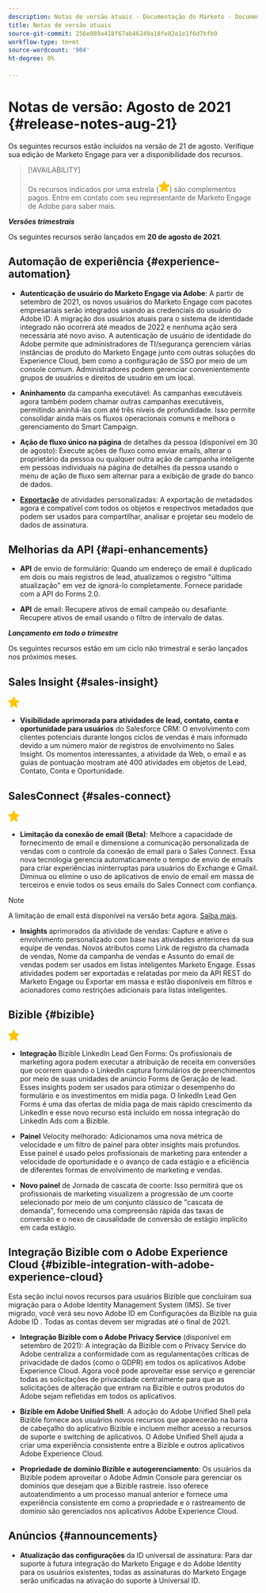```yaml
---
description: Notas de versão atuais - Documentação do Marketo - Documentação do produto
title: Notas de versão atuais
source-git-commit: 256e089a418f67ab46249a18fe82e1e1f6d7bfb9
workflow-type: tm+mt
source-wordcount: '904'
ht-degree: 0%

---
```


# Notas de versão: Agosto de 2021 {#release-notes-aug-21}

Os seguintes recursos estão incluídos na versão de 21 de agosto. Verifique sua edição de Marketo Engage para ver a disponibilidade dos recursos.

>[!AVAILABILITY]
>
>Os recursos indicados por uma estrela (![](assets/yellow-star.png)) são complementos pagos. Entre em contato com seu representante de Marketo Engage de Adobe para saber mais.

**_Versões trimestrais_**

Os seguintes recursos serão lançados em **20 de agosto de 2021**.

## Automação de experiência {#experience-automation}

* **Autenticação de usuário do Marketo Engage via Adobe**: A partir de setembro de 2021, os novos usuários do Marketo Engage com pacotes empresariais serão integrados usando as credenciais do usuário do Adobe ID. A migração dos usuários atuais para o sistema de identidade integrado não ocorrerá até meados de 2022 e nenhuma ação será necessária até novo aviso. A autenticação de usuário de identidade do Adobe permite que administradores de TI/segurança gerenciem várias instâncias de produto do Marketo Engage junto com outras soluções do Experience Cloud, bem como a configuração de SSO por meio de um console comum. Administradores podem gerenciar convenientemente grupos de usuários e direitos de usuário em um local.

* **Aninhamento** da campanha executável: As campanhas executáveis agora também podem chamar outras campanhas executáveis, permitindo aninhá-las com até três níveis de profundidade. Isso permite consolidar ainda mais os fluxos operacionais comuns e melhora o gerenciamento do Smart Campaign.

* **Ação de fluxo único na página**  de detalhes da pessoa (disponível em 30 de agosto): Execute ações de fluxo como enviar emails, alterar o proprietário da pessoa ou qualquer outra ação de campanha inteligente em pessoas individuais na página de detalhes da pessoa usando o menu de ação de fluxo sem alternar para a exibição de grade do banco de dados.

* **[Exportação](/help/marketo/product-docs/administration/marketo-custom-activities/custom-activity-metadata-export.md)** de atividades personalizadas: A exportação de metadados agora é compatível com todos os objetos e respectivos metadados que podem ser usados para compartilhar, analisar e projetar seu modelo de dados de assinatura.

## Melhorias da API {#api-enhancements}

* **API** de envio de formulário: Quando um endereço de email é duplicado em dois ou mais registros de lead, atualizamos o registro &quot;última atualização&quot; em vez de ignorá-lo completamente. Fornece paridade com a API do Forms 2.0.

* **API** de email: Recupere ativos de email campeão ou desafiante. Recupere ativos de email usando o filtro de intervalo de datas.

**_Lançamento em todo o trimestre_**

Os seguintes recursos estão em um ciclo não trimestral e serão lançados nos próximos meses.

## Sales Insight {#sales-insight}

![(estrela)](assets/yellow-star.png)

* **Visibilidade aprimorada para atividades de lead, contato, conta e oportunidade para usuários** do Salesforce CRM: O envolvimento com clientes potenciais durante longos ciclos de vendas é mais informado devido a um número maior de registros de envolvimento no Sales Insight. Os momentos interessantes, a atividade da Web, o email e as guias de pontuação mostram até 400 atividades em objetos de Lead, Contato, Conta e Oportunidade.

## SalesConnect {#sales-connect}

![(estrela)](assets/yellow-star.png)

* **Limitação da conexão de email (Beta)**: Melhore a capacidade de fornecimento de email e dimensione a comunicação personalizada de vendas com o controle da conexão de email para o Sales Connect. Essa nova tecnologia gerencia automaticamente o tempo de envio de emails para criar experiências ininterruptas para usuários do Exchange e Gmail. Diminua ou elimine o uso de aplicativos de envio de email em massa de terceiros e envie todos os seus emails do Sales Connect com confiança.

>[!NOTE]
>
>A limitação de email está disponível na versão beta agora. [Saiba mais](/help/marketo/product-docs/marketo-sales-connect/email/email-delivery/email-connection-throttling.md).

* **Insights** aprimorados da atividade de vendas: Capture e ative o envolvimento personalizado com base nas atividades anteriores da sua equipe de vendas. Novos atributos como Link de registro da chamada de vendas, Nome da campanha de vendas e Assunto do email de vendas podem ser usados em listas inteligentes Marketo Engage.  Essas atividades podem ser exportadas e relatadas por meio da API REST do Marketo Engage ou Exportar em massa e estão disponíveis em filtros e acionadores como restrições adicionais para listas inteligentes.

## Bizible {#bizible}

![](assets/yellow-star.png)

* **Integração** Bizible LinkedIn Lead Gen Forms: Os profissionais de marketing agora podem executar a atribuição de receita em conversões que ocorrem quando o LinkedIn captura formulários de preenchimentos por meio de suas unidades de anúncio Forms de Geração de lead. Esses insights podem ser usados para otimizar o desempenho do formulário e os investimentos em mídia paga. O linkedIn Lead Gen Forms é uma das ofertas de mídia paga de mais rápido crescimento da LinkedIn e esse novo recurso está incluído em nossa integração do LinkedIn Ads com a Bizible. 
 
* **Painel** Velocity melhorado: Adicionamos uma nova métrica de velocidade e um filtro de painel para obter insights mais profundos. Esse painel é usado pelos profissionais de marketing para entender a velocidade de oportunidade e o avanço de cada estágio e a eficiência de diferentes formas de envolvimento de marketing e vendas.

* **Novo painel** de Jornada de cascata de coorte: Isso permitirá que os profissionais de marketing visualizem a progressão de um coorte selecionado por meio de um conjunto clássico de &quot;cascata de demanda&quot;, fornecendo uma compreensão rápida das taxas de conversão e o nexo de causalidade de conversão de estágio implícito em cada estágio.

## Integração Bizible com o Adobe Experience Cloud {#bizible-integration-with-adobe-experience-cloud}

Esta seção inclui novos recursos para usuários Bizible que concluíram sua migração para o Adobe Identity Management System (IMS). Se tiver migrado, você verá seu novo Adobe ID em Configurações da Bizible na guia Adobe ID . Todas as contas devem ser migradas até o final de 2021.

* **Integração Bizible com o Adobe Privacy Service**  (disponível em setembro de 2021): A integração da Bizible com o Privacy Service do Adobe centraliza a conformidade com as regulamentações críticas de privacidade de dados (como o GDPR) em todos os aplicativos Adobe Experience Cloud. Agora você pode aproveitar esse serviço e gerenciar todas as solicitações de privacidade centralmente para que as solicitações de alteração que entram na Bizible e outros produtos do Adobe sejam refletidas em todos os aplicativos.

* **Bizible em Adobe Unified Shell**: A adoção do Adobe Unified Shell pela Bizible fornece aos usuários novos recursos que aparecerão na barra de cabeçalho do aplicativo Bizible e incluem melhor acesso a recursos de suporte e switching de aplicativos. O Adobe Unified Shell ajuda a criar uma experiência consistente entre a Bizible e outros aplicativos Adobe Experience Cloud.

* **Propriedade de domínio Bizible e autogerenciamento**: Os usuários da Bizible podem aproveitar o Adobe Admin Console para gerenciar os domínios que desejam que a Bizible rastreie. Isso oferece autoatendimento a um processo manual anterior e fornece uma experiência consistente em como a propriedade e o rastreamento de domínio são gerenciados nos aplicativos Adobe Experience Cloud.

## Anúncios {#announcements}

* **Atualização das configurações** da ID universal de assinatura: Para dar suporte à futura integração do Marketo Engage e do Adobe Identity para os usuários existentes, todas as assinaturas do Marketo Engage serão unificadas na ativação do suporte à Universal ID.
